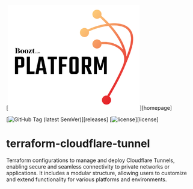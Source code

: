<!-- markdownlint-disable -->
[<img src="https://raw.githubusercontent.com/boozt-platform/branding/main/assets/img/platform-logo.png" width="350"/>][homepage]

[![GitHub Tag (latest SemVer)](https://img.shields.io/github/v/tag/boozt-platform/terraform-cloudflare-tunnel.svg?label=latest&sort=semver)][releases]
[![license](https://img.shields.io/badge/license-mit-brightgreen.svg)][license]
<!-- markdownlint-restore -->

# terraform-cloudflare-tunnel

Terraform configurations to manage and deploy Cloudflare Tunnels, enabling
secure and seamless connectivity to private networks or applications. It
includes a modular structure, allowing users to customize and extend
functionality for various platforms and environments.
